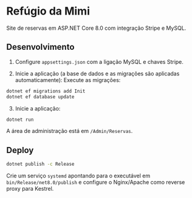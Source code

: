 # Refúgio da Mimi

Site de reservas em ASP.NET Core 8.0 com integração Stripe e MySQL.

## Desenvolvimento

1. Configure `appsettings.json` com a ligação MySQL e chaves Stripe.

2. Inicie a aplicação (a base de dados e as migrações são aplicadas automaticamente):
  Execute as migrações:

```bash
dotnet ef migrations add Init
dotnet ef database update
```

3. Inicie a aplicação:

```bash
dotnet run
```

A área de administração está em `/Admin/Reservas`.

## Deploy

```bash
dotnet publish -c Release
```
Crie um serviço `systemd` apontando para o executável em `bin/Release/net8.0/publish` e configure o Nginx/Apache como reverse proxy para Kestrel.
